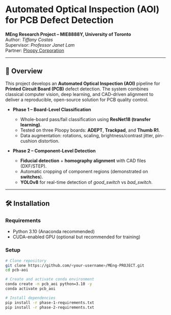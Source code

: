 # Automated Optical Inspection (AOI) for PCB Defect Detection

**MEng Research Project – MIE8888Y, University of Toronto**  
Author: *Tiffany Costas*  
Supervisor: *Professor Janet Lam*  
Partner: [Ploopy Corporation](https://ploopy.co/)

---

## 📖 Overview

This project develops an **Automated Optical Inspection (AOI)** pipeline for **Printed Circuit Board (PCB)** defect detection. The system combines classical computer vision, deep learning, and CAD-driven alignment to deliver a reproducible, open-source solution for PCB quality control.

- **Phase 1 – Board-Level Classification**  
  - Whole-board pass/fail classification using **ResNet18 (transfer learning)**.  
  - Tested on three Ploopy boards: **ADEPT**, **Trackpad**, and **Thumb R1**.  
  - Data augmentation: rotations, scaling, brightness/contrast jitter, pin-cushion distortion.  

- **Phase 2 – Component-Level Detection**  
  - **Fiducial detection** + **homography alignment** with CAD files (DXF/STEP).  
  - Automatic cropping of component regions (demonstrated on **switches**).  
  - **YOLOv8** for real-time detection of *good_switch* vs *bad_switch*.  

---

## 🛠️ Installation

### Requirements
- Python 3.10 (Anaconda recommended)  
- CUDA-enabled GPU (optional but recommended for training)  

### Setup

```bash
# Clone repository
git clone https://github.com/<your-username>/MEng-PROJECT.git
cd pcb-aoi

# Create and activate conda environment
conda create -n pcb_aoi python=3.10 -y
conda activate pcb_aoi

# Install dependencies
pip install -r phase-1-requirements.txt
pip install -r phase-2-requirements.txt
